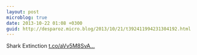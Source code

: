 ```yaml
---
layout: post
microblog: true
date: 2013-10-22 01:08 +0300
guid: http://desparoz.micro.blog/2013/10/21/t392411994231304192.html
---
```

Shark Extinction [t.co/aVv5M8SvA...](http://t.co/aVv5M8SvA2)
